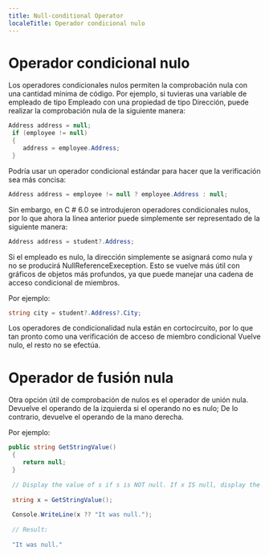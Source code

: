 ```yaml
---
title: Null-conditional Operator
localeTitle: Operador condicional nulo
---
```

# Operador condicional nulo

Los operadores condicionales nulos permiten la comprobación nula con una cantidad mínima de código. Por ejemplo, si tuvieras una variable de empleado de tipo Empleado con una propiedad de tipo Dirección, puede realizar la comprobación nula de la siguiente manera:

```csharp
Address address = null; 
 if (employee != null) 
 { 
    address = employee.Address; 
 } 
```

Podría usar un operador condicional estándar para hacer que la verificación sea más concisa:

```csharp
Address address = employee != null ? employee.Address : null; 
```

Sin embargo, en C # 6.0 se introdujeron operadores condicionales nulos, por lo que ahora la línea anterior puede simplemente ser representado de la siguiente manera:

```csharp
Address address = student?.Address; 
```

Si el empleado es nulo, la dirección simplemente se asignará como nula y no se producirá NullReferenceExeception. Esto se vuelve más útil con gráficos de objetos más profundos, ya que puede manejar una cadena de acceso condicional de miembros.

Por ejemplo:

```csharp
string city = student?.Address?.City; 
```

Los operadores de condicionalidad nula están en cortocircuito, por lo que tan pronto como una verificación de acceso de miembro condicional Vuelve nulo, el resto no se efectúa.

# Operador de fusión nula

Otra opción útil de comprobación de nulos es el operador de unión nula. Devuelve el operando de la izquierda si el operando no es nulo; De lo contrario, devuelve el operando de la mano derecha.

Por ejemplo:

```csharp
public string GetStringValue() 
 { 
    return null; 
 } 
 
 // Display the value of s if s is NOT null. If x IS null, display the string "It was null." 
 
 string x = GetStringValue(); 
 
 Console.WriteLine(x ?? "It was null."); 
 
 // Result: 
 
 "It was null." 

```